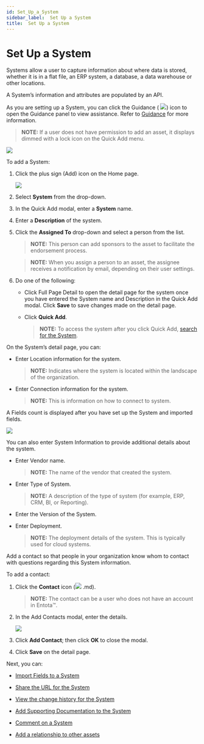```yaml
---
id: Set_Up_a_System
sidebar_label:  Set Up a System
title:  Set Up a System
---
```


# Set Up a System

Systems allow a user to capture information about where data is stored,
whether it is in a flat file, an ERP system, a database, a data
warehouse or other locations.

A System’s information and attributes are populated by an API.

As you are setting up a System, you can click the Guidance (
![](Resources/Images/Guidance_Icon.png)) icon to open the Guidance
panel to view assistance. Refer to [Guidance](Guidance.md) for more
information.

>**NOTE:** If a user does not have permission to add an asset, it
displays dimmed with a lock icon on the Quick Add menu.

![](Resources/Images/DitheredPermissionsIcons.PNG)

To add a System:

1.  Click the plus sign (Add) icon on the Home page.
    
    ![](Resources/Images/Add_System.png)

2.  Select **System** from the drop-down.

3.  In the Quick Add modal, enter a **System** name.

4.  Enter a **Description** of the system.

5.  Click the **Assigned To** drop-down and select a person from the
    list.
    
    >**NOTE:** This person can add sponsors to the asset to facilitate
    the endorsement process.
    
    >**NOTE:** When you assign a person to an asset, the assignee
    receives a notification by email, depending on their user settings.

6.  Do one of the following:
    
      - Click Full Page Detail to open the detail page for the system
        once you have entered the System name and Description in the
        Quick Add modal. Click **Save** to save changes made on the
        detail page.
    
      - Click **Quick Add**.
        
        >**NOTE:** To access the system after you click Quick Add,
        [search for the System](Enhanced_Search.md).

On the System’s detail page, you can:

  - Enter Location information for the system.
    
    >**NOTE:** Indicates where the system is located within the landscape
    of the organization.

  - Enter Connection information for the system.
    
    >**NOTE:** This is information on how to connect to system.

<span id="Fields"></span>A Fields count is displayed after you have set
up the System and imported fields.

![](Resources/Images/SystemFields.png)

You can also enter System Information to provide additional details
about the system.

  - Enter Vendor name.
    
    >**NOTE:** The name of the vendor that created the system.

  - Enter Type of System.
    
    >**NOTE:** A description of the type of system (for example, ERP,
    CRM, BI, or Reporting).

  - Enter the Version of the System.

  - Enter Deployment.
    
    >**NOTE:** The deployment details of the system. This is typically
    used for cloud systems.

Add a contact so that people in your organization know whom to contact
with questions regarding this System information.

To add a contact:

1.  Click the **Contact** icon (![](Resources/Images/sponsors_icon.png)
.md).
    
    >**NOTE:** The contact can be a user who does not have an account in
    Entota™.

2.  In the Add Contacts modal, enter the details.
    
    ![](Resources/Images/Add_Contact_Data_Set_System.png)

3.  Click **Add Contact**; then click **OK** to close the modal.

4.  Click **Save** on the detail page.

Next, you can:

  - [Import Fields to a System](Import_Fields_to_a_System.md)

  - [Share the URL for the System](Share_URLs_for_Assets.md)

  - [View the change history for the
    System](View_Change_History_for_Assets.md)

  - [Add Supporting Documentation to the
    System](Add_Supporting_Doc.md)

  - [Comment on a System](Comment_on_an_Asset.md)

  - [Add a relationship to other assets](Relationships.md)
